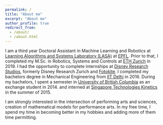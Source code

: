 ```yaml
---
permalink: /
title: "About me"
excerpt: "About me"
author_profile: true
redirect_from: 
  - /about/
  - /about.html
---
```


I am a third year Doctoral Assistant in Machine Learning and Robotics at [Learning Algorithms and Systems Laboratory (LASA)](http://lasa.epfl.ch/) at [EPFL](https://www.epfl.ch/en/). Prior to that, I completed my M.Sc. in Robotics, Systems and Controls at [ETH Zurich](https://ethz.ch/en.html) in 2019. I had the opportunity to complete internships at [Disney Research Studios](https://studios.disneyresearch.com/), formerly Disney Research Zurich and [Fotokite](https://fotokite.com/). I completed my bachelors degree in Mechanical Engineering from [IIT Delhi](https://home.iitd.ac.in/) in 2016. During my bachelors, I spent a semester in [University of British Columbia](https://www.ubc.ca/) as an exchange student in 2014. and interned at [Singapore Technologies Kinetics](https://www.stengg.com/) in the summer of 2015.

I am strongly interested in the intersection of performing arts and sciences, creation of mathematical models for performance arts. In my free time, I spend my time in becoming better in my hobbies and adding more of them time permitting.